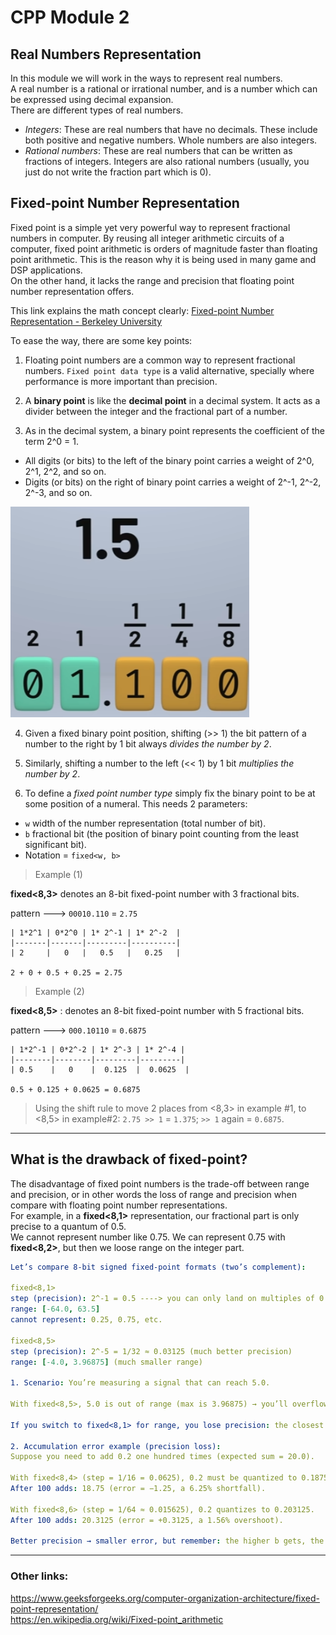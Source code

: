# CPP Module 2 

## Real Numbers Representation

In this module we will work in the ways to represent real numbers.    
A real number is a rational or irrational number, and is a number which can be expressed using decimal expansion.   
There are different types of real numbers.  
* *Integers*: These are real numbers that have no decimals. These include both positive and negative numbers. Whole numbers are also integers.  
* *Rational numbers*: These are real numbers that can be written as fractions of integers. Integers are also rational numbers (usually, you just do not write the fraction part which is 0).  

## **Fixed-point Number Representation**  

Fixed point is a simple yet very powerful way to represent fractional numbers in computer. By reusing all integer arithmetic circuits of a computer, fixed point arithmetic is orders of magnitude faster than floating point arithmetic. This is the reason why it is being used in many game and DSP applications.  
On the other hand, it lacks the range and precision that floating point number representation offers.  

This link explains the math concept clearly: [Fixed-point Number Representation - Berkeley University](https://web.archive.org/web/20231224143018/https://inst.eecs.berkeley.edu/~cs61c/sp06/handout/fixedpt.html)

To ease the way, there are some key points:  
1. Floating point numbers are a common way to represent fractional numbers. `Fixed point data type` is a valid alternative, specially where performance is more important than precision.   
   
2. A **binary point** is like the **decimal point** in a decimal system. It acts as a divider between the integer and the fractional part of a number.
     
3. As in the decimal system, a binary point represents the coefficient of the term 2^0 = 1.
- All digits (or bits) to the left of the binary point carries a weight of 2^0, 2^1, 2^2, and so on. 
- Digits (or bits) on the right of binary point carries a weight of 2^-1, 2^-2, 2^-3, and so on.

![Binary: coefficient of each term](/Exercises_task_&_theory/images/binary_fraction15.png)

4. Given a fixed binary point position, shifting (>> 1) the bit pattern of a number to the right by 1 bit always *divides the number by 2*. 
5. Similarly, shifting a number to the left (<< 1) by 1 bit *multiplies the number by 2*. 
  
6. To define a *fixed point number type* simply fix the binary point to be at some position of a numeral. This needs 2 parameters:
- `w` width of the number representation (total number of bit).   
- `b` fractional bit (the position of binary point counting from the least significant bit).  
- Notation = `fixed<w, b>`

> Example  (1)
  
**fixed<8,3>** denotes an 8-bit fixed-point number with 3 fractional bits.  

pattern ---> `00010.110` = `2.75`

```
| 1*2^1 | 0*2^0 | 1* 2^-1 | 1* 2^-2  |
|-------|-------|---------|----------|
| 2     |   0   |   0.5   |   0.25   |
  
2 + 0 + 0.5 + 0.25 = 2.75
```

> Example (2)

**fixed<8,5>** : denotes an 8-bit fixed-point number with 5 fractional bits.
  
pattern ---> `000.10110` = `0.6875`

```
| 1*2^-1 | 0*2^-2 | 1* 2^-3 | 1* 2^-4 |
|--------|--------|---------|---------|
| 0.5    |   0    |  0.125  |  0.0625  |
  
0.5 + 0.125 + 0.0625 = 0.6875
```

> Using the shift rule to move 2 places from <8,3> in example #1, to <8,5> in example#2: `2.75 >> 1` = `1.375`; `>> 1` again = `0.6875`.

---

## What is the drawback of fixed-point?

The disadvantage of fixed point numbers is the trade-off between range and precision, or in other words the loss of range and precision when compare with floating point number representations.  
For example, in a **fixed<8,1>** representation, our fractional part is only precise to a quantum of 0.5.  
We cannot represent number like 0.75. We can represent 0.75 with **fixed<8,2>**, but then we loose range on the integer part.  

```yaml
Let’s compare 8-bit signed fixed-point formats (two’s complement):

fixed<8,1>
step (precision): 2^-1 = 0.5 ----> you can only land on multiples of 0.5
range: [-64.0, 63.5]
cannot represent: 0.25, 0.75, etc.

fixed<8,5>
step (precision): 2^-5 = 1/32 ≈ 0.03125 (much better precision)
range: [-4.0, 3.96875] (much smaller range)

1. Scenario: You’re measuring a signal that can reach 5.0.

With fixed<8,5>, 5.0 is out of range (max is 3.96875) → you’ll overflow/saturate or wrap, depending on your implementation.

If you switch to fixed<8,1> for range, you lose precision: the closest to π ≈ 3.1416 is either 3.0 or 3.5 (quantization error up to ~0.3584).

2. Accumulation error example (precision loss):
Suppose you need to add 0.2 one hundred times (expected sum = 20.0).

With fixed<8,4> (step = 1/16 = 0.0625), 0.2 must be quantized to 0.1875.
After 100 adds: 18.75 (error = −1.25, a 6.25% shortfall).

With fixed<8,6> (step = 1/64 ≈ 0.015625), 0.2 quantizes to 0.203125.
After 100 adds: 20.3125 (error = +0.3125, a 1.56% overshoot).  
  
Better precision → smaller error, but remember: the higher b gets, the smaller your representable range becomes.
```
---

### Other links:  

https://www.geeksforgeeks.org/computer-organization-architecture/fixed-point-representation/  
https://en.wikipedia.org/wiki/Fixed-point_arithmetic   

